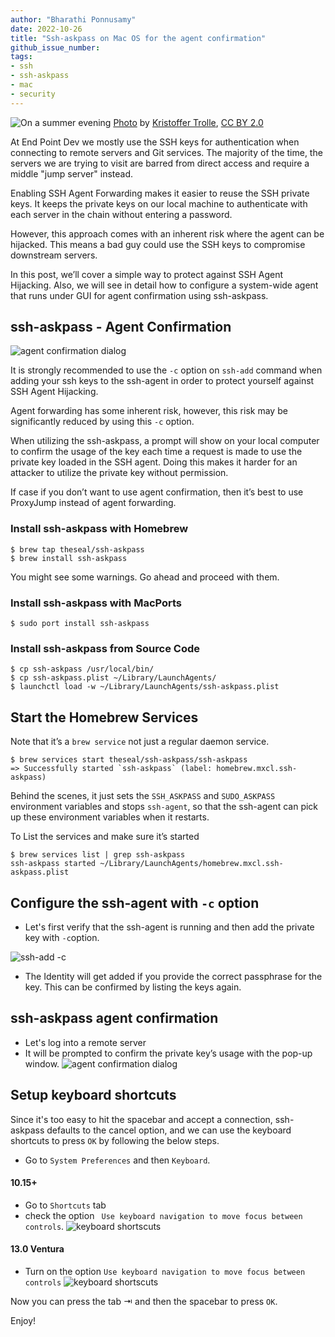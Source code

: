 ```yaml
---
author: "Bharathi Ponnusamy"
date: 2022-10-26
title: "Ssh-askpass on Mac OS for the agent confirmation"
github_issue_number: 
tags:
- ssh 
- ssh-askpass
- mac
- security
---
```


![On a summer evening](/blog/2022/10/ssh-askpass-on-Mac-OS-for-agent-confirmation/banner.jpg)
[Photo](https://flic.kr/p/2nUPsJQ) by [Kristoffer Trolle](https://www.flickr.com/people/kristoffer-trolle/), [CC BY 2.0](https://creativecommons.org/licenses/by/2.0/)

At End Point Dev we mostly use the SSH keys for authentication when connecting to remote servers and Git services. The majority of the time, the servers we are trying to visit are barred from direct access and require a middle "jump server" instead.

Enabling SSH Agent Forwarding makes it easier to reuse the SSH private keys. It keeps the private keys on our local machine to authenticate with each server in the chain without entering a password.

However, this approach comes with an inherent risk where the agent can be hijacked. This means a bad guy could use the SSH keys to compromise downstream servers.

In this post, we’ll cover a simple way to protect against SSH Agent Hijacking. Also, we will see in detail how to configure a system-wide agent that runs under GUI for agent confirmation using ssh-askpass.

## ssh-askpass - Agent Confirmation

![agent confirmation dialog](/blog/2022/10/ssh-askpass-on-Mac-OS-for-agent-confirmation/ssh-askpass.png)

It is strongly recommended to use the `-c` option on `ssh-add` command when adding your ssh keys to the ssh-agent in order to protect yourself against SSH Agent Hijacking.

Agent forwarding has some inherent risk, however, this risk may be significantly reduced by using this `-c` option.

When utilizing the ssh-askpass, a prompt will show on your local computer to confirm the usage of the key each time a request is made to use the private key loaded in the SSH agent. Doing this makes it harder for an attacker to utilize the private key without permission.

If case if you don’t want to use agent confirmation, then it’s best to use ProxyJump instead of agent forwarding.


### Install ssh-askpass with Homebrew
```
$ brew tap theseal/ssh-askpass
$ brew install ssh-askpass
```
You might see some warnings. Go ahead and proceed with them.

### Install ssh-askpass with MacPorts
```
$ sudo port install ssh-askpass
```

### Install ssh-askpass from Source Code
```
$ cp ssh-askpass /usr/local/bin/
$ cp ssh-askpass.plist ~/Library/LaunchAgents/
$ launchctl load -w ~/Library/LaunchAgents/ssh-askpass.plist
```

## Start the Homebrew Services
Note that it’s a `brew service` not just a regular daemon service.

```
$ brew services start theseal/ssh-askpass/ssh-askpass
=> Successfully started `ssh-askpass` (label: homebrew.mxcl.ssh-askpass)

```
Behind the scenes, it just sets the `SSH_ASKPASS` and `SUDO_ASKPASS` environment variables and stops `ssh-agent`,  so that the ssh-agent can pick up these environment variables when it restarts.


To List the services and make sure it’s started
```
$ brew services list | grep ssh-askpass
ssh-askpass started ~/Library/LaunchAgents/homebrew.mxcl.ssh-askpass.plist
```

## Configure the ssh-agent with `-c` option

* Let's first verify that the ssh-agent is running and then add the private key with ` -c `option.

![ssh-add -c](/blog/2022/10/ssh-askpass-on-Mac-OS-for-agent-confirmation/ssh-add-c.png)
* The Identity will get added if you provide the correct passphrase for the key. This can be confirmed by listing the keys again.

## ssh-askpass agent confirmation
* Let's log into a remote server
* It will be prompted to confirm the private key’s usage with the pop-up window.
![agent confirmation dialog](/blog/2022/10/ssh-askpass-on-Mac-OS-for-agent-confirmation/ssh-askpass.png)

## Setup keyboard shortcuts
Since it's too easy to hit the spacebar and accept a connection, ssh-askpass defaults to the cancel option, and we can use the keyboard shortcuts to press `OK` by following the below steps.

* Go to `System Preferences` and then `Keyboard`.

#### 10.15+
* Go to `Shortcuts` tab
* check the option ` Use keyboard navigation to move focus between controls`.
![keyboard shortscuts](/blog/2022/10/ssh-askpass-on-Mac-OS-for-agent-confirmation/keyboard_shortscuts.png)

#### 13.0 Ventura
* Turn on the option ` Use keyboard navigation to move focus between controls `
![keyboard shortscuts](/blog/2022/10/ssh-askpass-on-Mac-OS-for-agent-confirmation/keyboard_shortscuts_on_ventura.png)

Now you can press the tab ⇥ and then the spacebar to press `OK`.

Enjoy!

